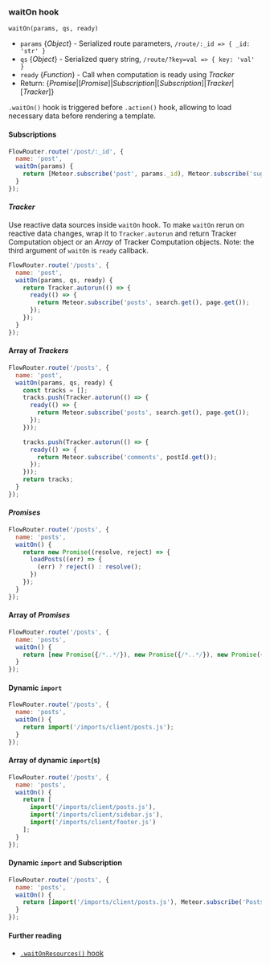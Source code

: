 ### waitOn hook

`waitOn(params, qs, ready)`
 - `params` {*Object*} - Serialized route parameters, `/route/:_id => { _id: 'str' }`
 - `qs` {*Object*} - Serialized query string, `/route/?key=val => { key: 'val' }`
 - `ready` {*Function*} - Call when computation is ready using *Tracker*
 - Return: {*Promise*|[*Promise*]|*Subscription*|[*Subscription*]|*Tracker*|[*Tracker*]}

`.waitOn()` hook is triggered before `.action()` hook, allowing to load necessary data before rendering a template.

#### Subscriptions
```js
FlowRouter.route('/post/:_id', {
  name: 'post',
  waitOn(params) {
    return [Meteor.subscribe('post', params._id), Meteor.subscribe('suggestedPosts', params._id)];
  }
});
```

#### *Tracker*
Use reactive data sources inside `waitOn` hook. To make `waitOn` rerun on reactive data changes, wrap it to `Tracker.autorun` and return Tracker Computation object or an *Array* of Tracker Computation objects. Note: the third argument of `waitOn` is `ready` callback.
```js
FlowRouter.route('/posts', {
  name: 'post',
  waitOn(params, qs, ready) {
    return Tracker.autorun(() => {
      ready(() => {
        return Meteor.subscribe('posts', search.get(), page.get());
      });
    });
  }
});
```

#### Array of *Trackers*
```js
FlowRouter.route('/posts', {
  name: 'post',
  waitOn(params, qs, ready) {
    const tracks = [];
    tracks.push(Tracker.autorun(() => {
      ready(() => {
        return Meteor.subscribe('posts', search.get(), page.get());
      });
    }));

    tracks.push(Tracker.autorun(() => {
      ready(() => {
        return Meteor.subscribe('comments', postId.get());
      });
    }));
    return tracks;
  }
});
```

#### *Promises*
```js
FlowRouter.route('/posts', {
  name: 'posts',
  waitOn() {
    return new Promise((resolve, reject) => {
      loadPosts((err) => {
        (err) ? reject() : resolve();
      })
    });
  }
});
```

#### Array of *Promises*
```js
FlowRouter.route('/posts', {
  name: 'posts',
  waitOn() {
    return [new Promise({/*..*/}), new Promise({/*..*/}), new Promise({/*..*/})];
  }
});
```

#### Dynamic `import`
```js
FlowRouter.route('/posts', {
  name: 'posts',
  waitOn() {
    return import('/imports/client/posts.js');
  }
});
```

#### Array of dynamic `import`(s)
```js
FlowRouter.route('/posts', {
  name: 'posts',
  waitOn() {
    return [
      import('/imports/client/posts.js'),
      import('/imports/client/sidebar.js'),
      import('/imports/client/footer.js')
    ];
  }
});
```

#### Dynamic `import` and Subscription
```js
FlowRouter.route('/posts', {
  name: 'posts',
  waitOn() {
    return [import('/imports/client/posts.js'), Meteor.subscribe('Posts')];
  }
});
```

#### Further reading
 - [`.waitOnResources()` hook](https://github.com/VeliovGroup/flow-router/blob/master/docs/hooks/waitOnResources.md)
